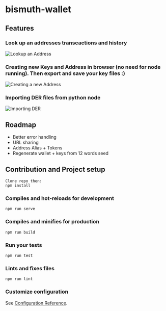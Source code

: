 # bismuth-wallet

## Features
### Look up an addresses transcactions and history
![Lookup an Address](https://media.giphy.com/media/1wqpNauCCRgkRqgERn/giphy.gif)

### Creating new Keys and Address in browser (no need for node running). Then export and save your key files :)
![Creating a new Address](https://media.giphy.com/media/8vmVXguBdlnI3hVL5w/giphy.gif)

### Importing DER files from python node
![Importing DER](https://media.giphy.com/media/de00uNCKh0Cuq5jg0n/giphy.gif)

## Roadmap
- Better error handling
- URL sharing
- Address Alias + Tokens
- Regenerate wallet + keys from 12 words seed

## Contribution and Project setup
```
Clone repo then:
npm install
```

### Compiles and hot-reloads for development
```
npm run serve
```

### Compiles and minifies for production
```
npm run build
```

### Run your tests
```
npm run test
```

### Lints and fixes files
```
npm run lint
```

### Customize configuration
See [Configuration Reference](https://cli.vuejs.org/config/).
